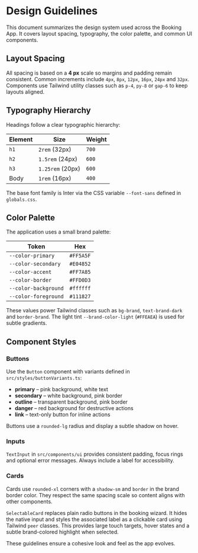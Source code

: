 # Design Guidelines

This document summarizes the design system used across the Booking App. It covers layout spacing, typography, the color palette, and common UI components.

## Layout Spacing

All spacing is based on a **4&nbsp;px** scale so margins and padding remain consistent. Common increments include `4px`, `8px`, `12px`, `16px`, `24px` and `32px`. Components use Tailwind utility classes such as `p-4`, `py-8` or `gap-6` to keep layouts aligned.

## Typography Hierarchy

Headings follow a clear typographic hierarchy:

| Element | Size | Weight |
|---------|------|--------|
| `h1`    | `2rem` (32px) | `700` |
| `h2`    | `1.5rem` (24px) | `600` |
| `h3`    | `1.25rem` (20px) | `600` |
| Body    | `1rem` (16px) | `400` |

The base font family is Inter via the CSS variable `--font-sans` defined in `globals.css`.

## Color Palette

The application uses a small brand palette:

| Token | Hex |
|-------|-----|
| `--color-primary` | `#FF5A5F` |
| `--color-secondary` | `#E04852` |
| `--color-accent` | `#FF7A85` |
| `--color-border` | `#FFD0D3` |
| `--color-background` | `#ffffff` |
| `--color-foreground` | `#111827` |

These values power Tailwind classes such as `bg-brand`, `text-brand-dark` and `border-brand`. The light tint `--brand-color-light` (`#FFEAEA`) is used for subtle gradients.

## Component Styles

### Buttons

Use the `Button` component with variants defined in `src/styles/buttonVariants.ts`:

- **primary** – pink background, white text
- **secondary** – white background, pink border
- **outline** – transparent background, pink border
- **danger** – red background for destructive actions
- **link** – text-only button for inline actions

Buttons use a `rounded-lg` radius and display a subtle shadow on hover.

### Inputs

`TextInput` in `src/components/ui` provides consistent padding, focus rings and optional error messages. Always include a label for accessibility.

### Cards

Cards use `rounded-xl` corners with a `shadow-sm` and `border` in the brand border color. They respect the same spacing scale so content aligns with other components.

`SelectableCard` replaces plain radio buttons in the booking wizard. It hides the native input and styles the associated label as a clickable card using Tailwind `peer` classes. This provides large touch targets, hover states and a subtle brand-colored highlight when selected.

These guidelines ensure a cohesive look and feel as the app evolves.
